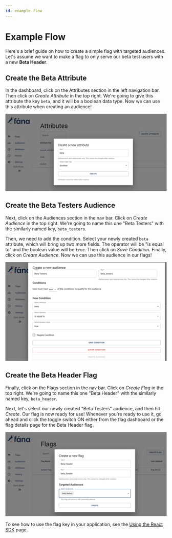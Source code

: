 ```yaml
---
id: example-flow
---
```


# Example Flow

Here's a brief guide on how to create a simple flag with targeted audiences. Let's assume we want to make a flag to only serve our beta test users with a new **Beta Header**.

## Create the Beta Attribute

In the dashboard, click on the Attributes section in the left navigation bar. Then click on _Create Attribute_ in the top right. We're going to give this attribute the key `beta`, and it will be a boolean data type. Now we can use this attribute when creating an audience!

![img alt](/img/beta_att_create.png)

## Create the Beta Testers Audience

Next, click on the Audiences section in the nav bar. Click on _Create Audience_ in the top right. We're going to name this one "Beta Testers" with the similarly named key, `beta_testers`.

Then, we need to add the condition. Select your newly created `beta` attribute, which will bring up two more fields. The operator will be "is equal to" and the boolean value will be `true`. Then click on _Save Condition_. Finally, click on _Create Audience_. Now we can use this audience in our flags!

![img alt](/img/beta_aud_create.png)

## Create the Beta Header Flag

Finally, click on the Flags section in the nav bar. Click on _Create Flag_ in the top right. We're going to name this one "Beta Header" with the similarly named key, `beta_header`.

Next, let's select our newly created "Beta Testers" audience, and then hit _Create_. Our flag is now ready for use! Whenever you're ready to use it, go ahead and click the toggle switch ON either from the flag dashboard or the flag details page for the Beta Header flag.

![img alt](/img/beta_flag_create.png)

To see how to use the flag key in your application, see the [Using the React SDK](../sdk/using-react-sdk.md) page.
